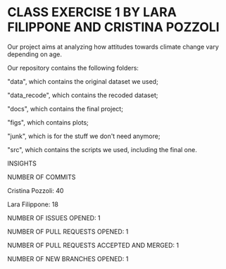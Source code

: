 # CLASS EXERCISE 1 BY LARA FILIPPONE AND CRISTINA POZZOLI

Our project aims at analyzing how attitudes towards climate change vary depending on age.

Our repository contains the following folders:

"data", which contains the original dataset we used;

"data_recode", which contains the recoded dataset;

"docs", which contains the final project;

"figs", which contains plots;

"junk", which is for the stuff we don't need anymore;

"src", which contains the scripts we used, including the final one.

INSIGHTS

NUMBER OF COMMITS

Cristina Pozzoli: 40
 
Lara Filippone: 18

NUMBER OF ISSUES OPENED: 1

NUMBER OF PULL REQUESTS OPENED: 1

NUMBER OF PULL REQUESTS ACCEPTED AND MERGED: 1

NUMBER OF NEW BRANCHES OPENED: 1